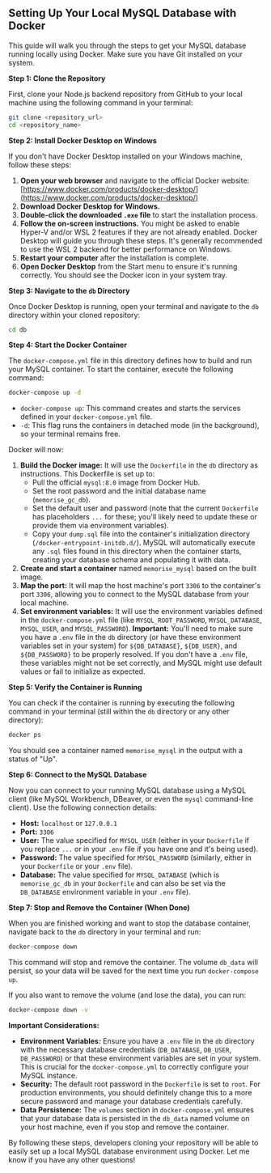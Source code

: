## Setting Up Your Local MySQL Database with Docker

This guide will walk you through the steps to get your MySQL database running locally using Docker. Make sure you have Git installed on your system.

**Step 1: Clone the Repository**

First, clone your Node.js backend repository from GitHub to your local machine using the following command in your terminal:

```bash
git clone <repository_url>
cd <repository_name>
```

**Step 2: Install Docker Desktop on Windows**

If you don't have Docker Desktop installed on your Windows machine, follow these steps:

1.  **Open your web browser** and navigate to the official Docker website: [https://www.docker.com/products/docker-desktop/](https://www.docker.com/products/docker-desktop/)
2.  **Download Docker Desktop for Windows.**
3.  **Double-click the downloaded `.exe` file** to start the installation process.
4.  **Follow the on-screen instructions.** You might be asked to enable Hyper-V and/or WSL 2 features if they are not already enabled. Docker Desktop will guide you through these steps. It's generally recommended to use the WSL 2 backend for better performance on Windows.
5.  **Restart your computer** after the installation is complete.
6.  **Open Docker Desktop** from the Start menu to ensure it's running correctly. You should see the Docker icon in your system tray.

**Step 3: Navigate to the `db` Directory**

Once Docker Desktop is running, open your terminal and navigate to the `db` directory within your cloned repository:

```bash
cd db
```

**Step 4: Start the Docker Container**

The `docker-compose.yml` file in this directory defines how to build and run your MySQL container. To start the container, execute the following command:

```bash
docker-compose up -d
```

* `docker-compose up`: This command creates and starts the services defined in your `docker-compose.yml` file.
* `-d`: This flag runs the containers in detached mode (in the background), so your terminal remains free.

Docker will now:

1.  **Build the Docker image:** It will use the `Dockerfile` in the `db` directory as instructions. This Dockerfile is set up to:
    * Pull the official `mysql:8.0` image from Docker Hub.
    * Set the root password and the initial database name (`memorise_gc_db`).
    * Set the default user and password (note that the current `Dockerfile` has placeholders `...` for these; you'll likely need to update these or provide them via environment variables).
    * Copy your `dump.sql` file into the container's initialization directory (`/docker-entrypoint-initdb.d/`). MySQL will automatically execute any `.sql` files found in this directory when the container starts, creating your database schema and populating it with data.
2.  **Create and start a container** named `memorise_mysql` based on the built image.
3.  **Map the port:** It will map the host machine's port `3306` to the container's port `3306`, allowing you to connect to the MySQL database from your local machine.
4.  **Set environment variables:** It will use the environment variables defined in the `docker-compose.yml` file (like `MYSQL_ROOT_PASSWORD`, `MYSQL_DATABASE`, `MYSQL_USER`, and `MYSQL_PASSWORD`). **Important:** You'll need to make sure you have a `.env` file in the `db` directory (or have these environment variables set in your system) for `${DB_DATABASE}`, `${DB_USER}`, and `${DB_PASSWORD}` to be properly resolved. If you don't have a `.env` file, these variables might not be set correctly, and MySQL might use default values or fail to initialize as expected.

**Step 5: Verify the Container is Running**

You can check if the container is running by executing the following command in your terminal (still within the `db` directory or any other directory):

```bash
docker ps
```

You should see a container named `memorise_mysql` in the output with a status of "Up".

**Step 6: Connect to the MySQL Database**

Now you can connect to your running MySQL database using a MySQL client (like MySQL Workbench, DBeaver, or even the `mysql` command-line client). Use the following connection details:

* **Host:** `localhost` or `127.0.0.1`
* **Port:** `3306`
* **User:** The value specified for `MYSQL_USER` (either in your `Dockerfile` if you replace `...` or in your `.env` file if you have one and it's being used).
* **Password:** The value specified for `MYSQL_PASSWORD` (similarly, either in your `Dockerfile` or your `.env` file).
* **Database:** The value specified for `MYSQL_DATABASE` (which is `memorise_gc_db` in your `Dockerfile` and can also be set via the `DB_DATABASE` environment variable in your `.env` file).

**Step 7: Stop and Remove the Container (When Done)**

When you are finished working and want to stop the database container, navigate back to the `db` directory in your terminal and run:

```bash
docker-compose down
```

This command will stop and remove the container. The volume `db_data` will persist, so your data will be saved for the next time you run `docker-compose up`.

If you also want to remove the volume (and lose the data), you can run:

```bash
docker-compose down -v
```

**Important Considerations:**

* **Environment Variables:** Ensure you have a `.env` file in the `db` directory with the necessary database credentials (`DB_DATABASE`, `DB_USER`, `DB_PASSWORD`) or that these environment variables are set in your system. This is crucial for the `docker-compose.yml` to correctly configure your MySQL instance.
* **Security:** The default root password in the `Dockerfile` is set to `root`. For production environments, you should definitely change this to a more secure password and manage your database credentials carefully.
* **Data Persistence:** The `volumes` section in `docker-compose.yml` ensures that your database data is persisted in the `db_data` named volume on your host machine, even if you stop and remove the container.

By following these steps, developers cloning your repository will be able to easily set up a local MySQL database environment using Docker. Let me know if you have any other questions!

